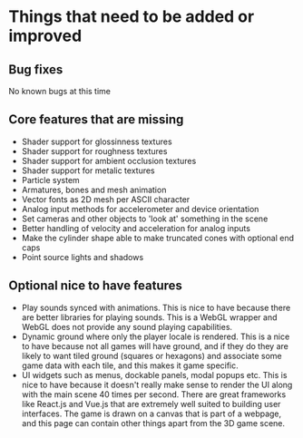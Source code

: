 # Things that need to be added or improved

## Bug fixes
No known bugs at this time

## Core features that are missing
* Shader support for glossinness textures
* Shader support for roughness textures
* Shader support for ambient occlusion textures
* Shader support for metalic textures
* Particle system
* Armatures, bones and mesh animation
* Vector fonts as 2D mesh per ASCII character
* Analog input methods for accelerometer and device orientation
* Set cameras and other objects to 'look at' something in the scene
* Better handling of velocity and acceleration for analog inputs
* Make the cylinder shape able to make truncated cones with optional end caps
* Point source lights and shadows

## Optional nice to have features
* Play sounds synced with animations. This is nice to have because there are better libraries for playing sounds. This is a WebGL wrapper and WebGL does not provide any sound playing capabilities.
* Dynamic ground where only the player locale is rendered. This is a nice to have because not all games will have ground, and if they do they are likely to want tiled ground (squares or hexagons) and associate some game data with each tile, and this makes it game specific.
* UI widgets such as menus, dockable panels, modal popups etc. This is nice to have because it doesn't really make sense to render the UI along with the main scene 40 times per second. There are great frameworks like React.js and Vue.js that are extremely well suited to building user interfaces. The game is drawn on a canvas that is part of a webpage, and this page can contain other things apart from the 3D game scene.